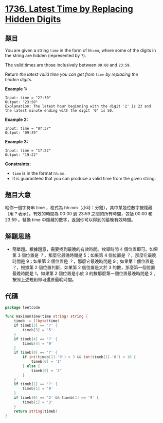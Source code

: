 # [1736. Latest Time by Replacing Hidden Digits](https://leetcode.com/problems/latest-time-by-replacing-hidden-digits/)


## 題目

You are given a string `time` in the form of `hh:mm`, where some of the digits in the string are hidden (represented by `?`).

The valid times are those inclusively between `00:00` and `23:59`.

Return *the latest valid time you can get from* `time` *by replacing the hidden* *digits*.

**Example 1:**

```
Input: time = "2?:?0"
Output: "23:50"
Explanation: The latest hour beginning with the digit '2' is 23 and the latest minute ending with the digit '0' is 50.
```

**Example 2:**

```
Input: time = "0?:3?"
Output: "09:39"
```

**Example 3:**

```
Input: time = "1?:22"
Output: "19:22"
```

**Constraints:**

- `time` is in the format `hh:mm`.
- It is guaranteed that you can produce a valid time from the given string.

## 題目大意

給你一個字符串 time ，格式為 hh:mm（小時：分鐘），其中某幾位數字被隱藏（用 ? 表示）。有效的時間為 00:00 到 23:59 之間的所有時間，包括 00:00 和 23:59 。替換 time 中隱藏的數字，返回你可以得到的最晚有效時間。

## 解題思路

- 簡單題。根據題意，需要找到最晚的有效時間。枚舉時間 4 個位置即可。如果第 3 個位置是 ？，那麼它最晚時間是 5；如果第 4 個位置是 ？，那麼它最晚時間是 9；如果第 2 個位置是 ？，那麼它最晚時間是 9；如果第 1 個位置是 ？，根據第 2 個位置判斷，如果第 2 個位置是大於 3 的數，那麼第一個位置最晚時間是 1，如果第 2 個位置是小於 3 的數那麼第一個位置最晚時間是 2 。按照上述規則即可還原最晚時間。

## 代碼

```go
package leetcode

func maximumTime(time string) string {
	timeb := []byte(time)
	if timeb[3] == '?' {
		timeb[3] = '5'
	}
	if timeb[4] == '?' {
		timeb[4] = '9'
	}
	if timeb[0] == '?' {
		if int(timeb[1]-'0') > 3 && int(timeb[1]-'0') < 10 {
			timeb[0] = '1'
		} else {
			timeb[0] = '2'
		}
	}
	if timeb[1] == '?' {
		timeb[1] = '9'
	}
	if timeb[0] == '2' && timeb[1] == '9' {
		timeb[1] = '3'
	}
	return string(timeb)
}
```